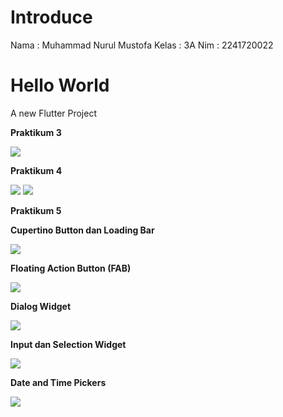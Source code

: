# Introduce

Nama : Muhammad Nurul Mustofa
Kelas : 3A
Nim : 2241720022

# Hello World

A new Flutter Project

**Praktikum 3**

<img src="images/ss1.png">

**Praktikum 4**

<img src="images/ss2.png">

<img src="images/ss3.png">

**Praktikum 5**

**Cupertino Button dan Loading Bar**

<img src="images/ss4.png">

**Floating Action Button (FAB)**

<img src="images/ss5.png">

**Dialog Widget**

<img src="images/show alert dialog.gif">

**Input dan Selection Widget**

<img src="images/Input dan Selection Widget.gif">

**Date and Time Pickers**

<img src="images/Date and Time Pickers.gif">
